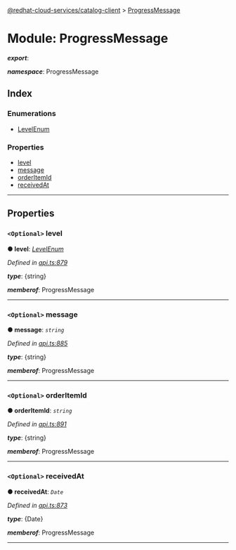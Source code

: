 [@redhat-cloud-services/catalog-client](../README.md) > [ProgressMessage](../modules/progressmessage.md)

# Module: ProgressMessage

*__export__*: 

*__namespace__*: ProgressMessage

## Index

### Enumerations

* [LevelEnum](../enums/progressmessage.levelenum.md)

### Properties

* [level](progressmessage.md#level)
* [message](progressmessage.md#message)
* [orderItemId](progressmessage.md#orderitemid)
* [receivedAt](progressmessage.md#receivedat)

---

## Properties

<a id="level"></a>

### `<Optional>` level

**● level**: *[LevelEnum](../enums/progressmessage.levelenum.md)*

*Defined in [api.ts:879](https://github.com/RedHatInsights/javascript-clients/blob/master/packages/catalog/api.ts#L879)*

*__type__*: {string}

*__memberof__*: ProgressMessage

___
<a id="message"></a>

### `<Optional>` message

**● message**: *`string`*

*Defined in [api.ts:885](https://github.com/RedHatInsights/javascript-clients/blob/master/packages/catalog/api.ts#L885)*

*__type__*: {string}

*__memberof__*: ProgressMessage

___
<a id="orderitemid"></a>

### `<Optional>` orderItemId

**● orderItemId**: *`string`*

*Defined in [api.ts:891](https://github.com/RedHatInsights/javascript-clients/blob/master/packages/catalog/api.ts#L891)*

*__type__*: {string}

*__memberof__*: ProgressMessage

___
<a id="receivedat"></a>

### `<Optional>` receivedAt

**● receivedAt**: *`Date`*

*Defined in [api.ts:873](https://github.com/RedHatInsights/javascript-clients/blob/master/packages/catalog/api.ts#L873)*

*__type__*: {Date}

*__memberof__*: ProgressMessage

___

